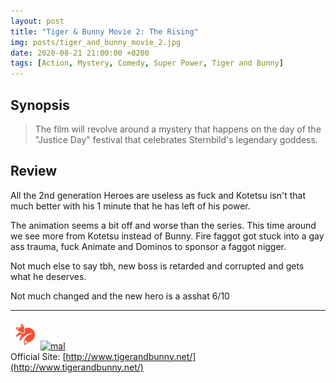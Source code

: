 ```yaml
---
layout: post
title: "Tiger & Bunny Movie 2: The Rising"
img: posts/tiger_and_bunny_movie_2.jpg 
date: 2020-08-21 21:00:00 +0200
tags: [Action, Mystery, Comedy, Super Power, Tiger and Bunny]
---
```


## Synopsis
>The film will revolve around a mystery that happens on the day of the "Justice Day" festival that celebrates Sternbild's legendary goddess.

## Review
All the 2nd generation Heroes are useless as fuck and Kotetsu isn't that much better with his 1 minute that he has left of his power.

The animation seems a bit off and worse than the series. This time around we see more from Kotetsu instead of Bunny. Fire faggot got stuck into a gay ass trauma, fuck Animate and Dominos to sponsor a faggot nigger. 

Not much else to say tbh, new boss is retarded and corrupted and gets what he deserves.
   
Not much changed and the new hero is a asshat 6/10

---

[![kitsu](..\assets\img\kitsu.png)](https://kitsu.io/anime/tiger-bunny-movie-2-the-rising)[![mal](..\assets\img\mal.ico)](https://myanimelist.net/anime/12017/Tiger___Bunny_Movie_2__The_Rising)  
Official Site: [http://www.tigerandbunny.net/](http://www.tigerandbunny.net/)